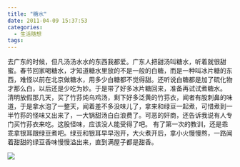 ```yaml
---
title: "糖水"
date: 2011-04-09 15:37:53
categories:
  - 生活随想
tags:
---
```


去广东的时候，但凡汤汤水水的东西我都爱。广东人把甜汤叫糖水，听着就很甜蜜。春节回家喝糖水，才知道糖水里放的不是一般的白糖，而是一种叫冰片糖的东西，难怪以前在北京做糖水，用多少白糖都不觉得甜。还听说白糖都是加了硫化物才那么白，以后还是少吃为妙。于是带了好多冰片糖回来，准备再试试煮糖水。 清明放假那几天，买了竹荪炖乌鸡汤，剩下好多泛黄的竹荪衣，闻者有股刺鼻的味道，于是拿水泡了一整天，闻着差不多没味儿了，拿来和绿豆一起煮，可惜煮到一半竹荪的怪味又出来了，一大锅甜汤白白浪费了。可恶的奸商，还告诉我说有人专门买竹荪衣来吃。这股怪味，应该没人能受得了吧。 有了第一次的教训，还是乖乖拿银耳跟绿豆煮吧。绿豆和银耳早早泡开，大火煮开后，拿小火慢慢熬，一路闻着甜甜的绿豆香味慢慢溢出来，直到满屋子都是甜香。

![](../../../images/2011/IMG_6655.jpg "") 